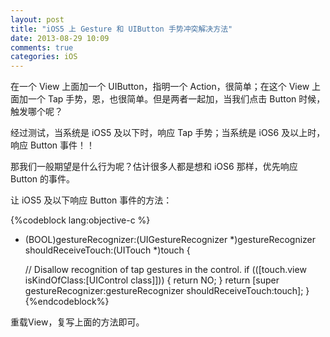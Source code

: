 ```yaml
---
layout: post
title: "iOS5 上 Gesture 和 UIButton 手势冲突解决方法"
date: 2013-08-29 10:09
comments: true
categories: iOS
---
```

在一个 View 上面加一个 UIButton，指明一个 Action，很简单；在这个 View 上面加一个 Tap 手势，恩，也很简单。但是两者一起加，当我们点击 Button 时候，触发哪个呢？

经过测试，当系统是 iOS5 及以下时，响应 Tap 手势；当系统是 iOS6 及以上时，响应 Button 事件！！

那我们一般期望是什么行为呢？估计很多人都是想和 iOS6 那样，优先响应 Button 的事件。

让 iOS5 及以下响应 Button 事件的方法：

{%codeblock lang:objective-c %}
- (BOOL)gestureRecognizer:(UIGestureRecognizer *)gestureRecognizer shouldReceiveTouch:(UITouch *)touch {

    // Disallow recognition of tap gestures in the control.
    if (([touch.view isKindOfClass:[UIControl class]])) {
        return NO;
    }
    return [super gestureRecognizer:gestureRecognizer shouldReceiveTouch:touch];
}
{%endcodeblock%}

重载View，复写上面的方法即可。
